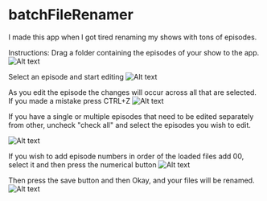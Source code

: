 # batchFileRenamer
I made this app when I got tired renaming my shows with tons of episodes.

Instructions:
Drag a folder containing the episodes of your show to the app.
![Alt text](https://dl.dropboxusercontent.com/u/1417773/File%20Renamer/1.PNG?raw=true "")

Select an episode and start editing
![Alt text](https://dl.dropboxusercontent.com/u/1417773/File%20Renamer/2.PNG?raw=true "")

As you edit the episode the changes will occur across all that are selected. 
If you made a mistake press CTRL+Z
![Alt text](https://dl.dropboxusercontent.com/u/1417773/File%20Renamer/3.PNG?raw=true "")

If you have a single or multiple episodes that need to be edited separately from other,
uncheck "check all" and select the episodes you wish to edit.

![Alt text](https://dl.dropboxusercontent.com/u/1417773/File%20Renamer/4.PNG?raw=true "")

If you wish to add episode numbers in order of the loaded files add 00,
select it and then press the numerical button
![Alt text](https://dl.dropboxusercontent.com/u/1417773/File%20Renamer/5.PNG?raw=true "")

Then press the save button and then Okay, and your files will be renamed.
![Alt text](https://dl.dropboxusercontent.com/u/1417773/File%20Renamer/6.PNG?raw=true "")
